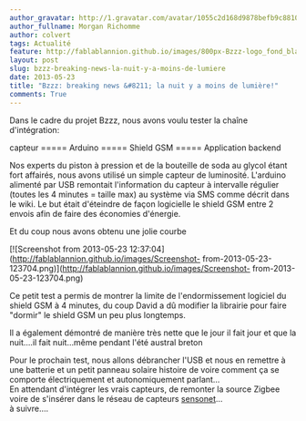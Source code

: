 ```yaml
---
author_gravatar: http://1.gravatar.com/avatar/1055c2d168d9878befb9c8810eda96dc?s=96&d=mm&r=g
author_fullname: Morgan Richomme
author: colvert
tags: Actualité
feature: http://fablablannion.github.io/images/800px-Bzzz-logo_fond_blanc.jpg
layout: post
slug: bzzz-breaking-news-la-nuit-y-a-moins-de-lumiere
date: 2013-05-23
title: "Bzzz: breaking news &#8211; la nuit y a moins de lumière!"
comments: True
---
```

Dans le cadre du projet Bzzz, nous avons voulu tester la chaîne d'intégration:

capteur ===== Arduino ===== Shield GSM ===== Application backend

Nos experts du piston à pression et de la bouteille de soda au glycol étant
fort affairés, nous avons utilisé un simple capteur de luminosité. L'arduino
alimenté par USB remontait l'information du capteur à intervalle régulier
(toutes les 4 minutes = taille max) au système via SMS comme décrit dans le
wiki. Le but était d'éteindre de façon logicielle le shield GSM entre 2 envois
afin de faire des économies d'énergie.

Et du coup nous avons obtenu une jolie courbe

[![Screenshot from 2013-05-23
12:37:04](http://fablablannion.github.io/images/Screenshot-
from-2013-05-23-123704.png)](http://fablablannion.github.io/images/Screenshot-
from-2013-05-23-123704.png)

Ce petit test a permis de montrer la limite de l'endormissement logiciel du
shield GSM à 4 minutes, du coup David a dû modifier la librairie pour faire
"dormir" le shield GSM un peu plus longtemps.

Il a également démontré de manière très nette que le jour il fait jour et que
la nuit….il fait nuit…même pendant l'été austral breton

Pour le prochain test, nous allons débrancher l'USB et nous en remettre à une
batterie et un petit panneau solaire histoire de voire comment ça se comporte
électriquement et autonomiquement parlant…  
En attendant d'intégrer les vrais capteurs, de remonter la source Zigbee voire
de s'insérer dans le réseau de capteurs
[sensonet](http://projects.emerginov.org/sensonet/)…  
à suivre….




